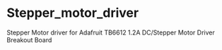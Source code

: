 # Stepper_motor_driver
Stepper Motor driver for Adafruit TB6612 1.2A DC/Stepper Motor Driver Breakout Board
